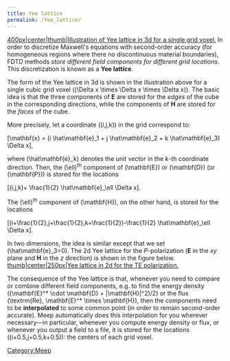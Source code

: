 ```yaml
---
title: Yee lattice
permalink: /Yee_lattice/
---
```


[400px|center|thumb|Illustration of Yee lattice in 3d for a single grid voxel.](/Image:Yee-cube.png "wikilink") In order to discretize Maxwell's equations with second-order accuracy (for homogeneous regions where there no discontinuous material boundaries), FDTD methods *store different field components for different grid locations*. This discretization is known as a **Yee lattice**.

The form of the Yee lattice in 3d is shown in the illustration above for a single cubic grid voxel (\(\Delta x \times \Delta x \times \Delta x\)). The basic idea is that the three components of **E** are stored for the *edges* of the cube in the corresponding directions, while the components of **H** are stored for the *faces* of the cube.

More precisely, let a coordinate \((i,j,k)\) in the grid correspond to:

\[\mathbf{x} = (i \hat\mathbf{e}_1 + j \hat\mathbf{e}_2 + k \hat\mathbf{e}_3) \Delta x\],

where \(\hat\mathbf{e}_k\) denotes the unit vector in the *k*-th coordinate direction. Then, the \(\ell\)<sup>th</sup> component of \(\mathbf{E}\) or \(\mathbf{D}\) (or \(\mathbf{P}\)) is stored for the locations

\[(i,j,k)+ \frac{1}{2} \hat\mathbf{e}_\ell  \Delta x\].

The \(\ell\)<sup>th</sup> component of \(\mathbf{H}\), on the other hand, is stored for the locations

\[(i+\frac{1}{2},j+\frac{1}{2},k+\frac{1}{2})-\frac{1}{2} \hat\mathbf{e}_\ell  \Delta x\].

In two dimensions, the idea is similar except that we set \(\hat\mathbf{e}_3=0\). The 2d Yee lattice for the <i>P</i>-polarization (**E** in the *xy* plane and **H** in the *z* direction) is shown in the figure below. [thumb|center|250px|Yee lattice in 2d for the TE polarization.](/Image:Yee-te.png "wikilink")

The consequence of the Yee lattice is that, whenever you need to compare or combine different field components, e.g. to find the energy density \((\mathbf{E}^* \cdot \mathbf{D} + |\mathbf{H}|^2)/2\) or the flux \(\textrm{Re}\, \mathbf{E}^* \times \mathbf{H}\), then the components need to be **interpolated** to some common point (in order to remain second-order accurate). Meep automatically does this interpolation for you wherever necessary—in particular, whenever you compute energy density or flux, or whenever you output a field to a file, it is stored for the locations \((i+0.5,j+0.5,k+0.5)\): the centers of each grid voxel.

[Category:Meep](/Category:Meep "wikilink")